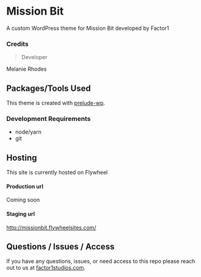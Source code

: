 # Mission Bit
A custom WordPress theme for Mission Bit developed by Factor1

### Credits
> Developer

Melanie Rhodes

## Packages/Tools Used
This theme is created with [prelude-wp](https://github.com/prelude-wp).

### Development Requirements
- node/yarn
- git

## Hosting
This site is currently hosted on Flywheel

#### Production url
Coming soon

#### Staging url
http://missionbit.flywheelsites.com/

## Questions / Issues / Access
If you have any questions, issues, or need access to this repo please reach out to
us at [factor1studios.com](http://factor1studios.com).
